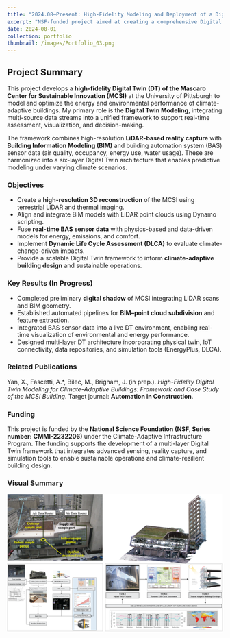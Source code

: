 ```yaml
---
title: "2024.08–Present: High-Fidelity Modeling and Deployment of a Digital Twin Building"
excerpt: "NSF-funded project aimed at creating a comprehensive Digital Twin of the Mascaro Center for Sustainable Innovation (MCSI) to advance climate-adaptive building design and sustainable operations. My work focuses on high-fidelity 3D modeling, BIM–LiDAR integration, and multi-source data fusion to support real-time monitoring, simulation, and decision-making in building performance management."
date: 2024-08-01
collection: portfolio
thumbnail: /images/Portfolio_03.png
---
```


## Project Summary

This project develops a **high-fidelity Digital Twin (DT) of the Mascaro Center for Sustainable Innovation (MCSI)** at the University of Pittsburgh to model and optimize the energy and environmental performance of climate-adaptive buildings. My primary role is the **Digital Twin Modeling**, integrating multi-source data streams into a unified framework to support real-time assessment, visualization, and decision-making.

The framework combines high-resolution **LiDAR-based reality capture** with **Building Information Modeling (BIM)** and building automation system (BAS) sensor data (air quality, occupancy, energy use, water usage). These are harmonized into a six-layer Digital Twin architecture that enables predictive modeling under varying climate scenarios.

### Objectives

- Create a **high-resolution 3D reconstruction** of the MCSI using terrestrial LiDAR and thermal imaging.  
- Align and integrate BIM models with LiDAR point clouds using Dynamo scripting.  
- Fuse **real-time BAS sensor data** with physics-based and data-driven models for energy, emissions, and comfort.  
- Implement **Dynamic Life Cycle Assessment (DLCA)** to evaluate climate-change-driven impacts.  
- Provide a scalable Digital Twin framework to inform **climate-adaptive building design** and sustainable operations.  


### Key Results (In Progress)

- Completed preliminary **digital shadow** of MCSI integrating LiDAR scans and BIM geometry.  
- Established automated pipelines for **BIM–point cloud subdivision** and feature extraction.  
- Integrated BAS sensor data into a live DT environment, enabling real-time visualization of environmental and energy performance.  
- Designed multi-layer DT architecture incorporating physical twin, IoT connectivity, data repositories, and simulation tools (EnergyPlus, DLCA).  

### Related Publications

Yan, X., Fascetti, A.*, Bilec, M., Brigham, J. (in prep.). *High-Fidelity Digital Twin Modeling for Climate-Adaptive Buildings: Framework and Case Study of the MCSI Building*. Target journal: **Automation in Construction**.

### Funding

This project is funded by the **National Science Foundation (NSF, Series number: CMMI-2232206)** under the Climate-Adaptive Infrastructure Program. The funding supports the development of a multi-layer Digital Twin framework that integrates advanced sensing, reality capture, and simulation tools to enable sustainable operations and climate-resilient building design.  

### Visual Summary

<img src='/images/Portfolio_03.png' alt='Digital Twin Building overview'>
